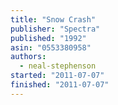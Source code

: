 ```yaml
---
title: "Snow Crash"
publisher: "Spectra"
published: "1992"
asin: "0553380958"
authors:
  - neal-stephenson
started: "2011-07-07"
finished: "2011-07-07"
---
```

